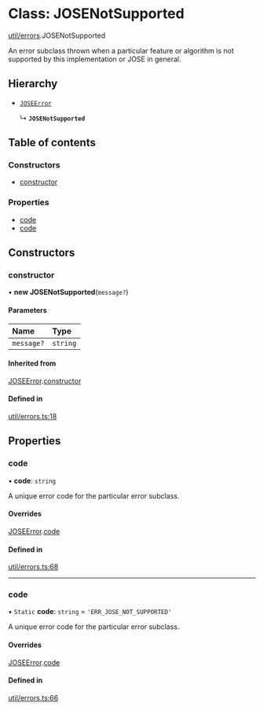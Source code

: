 # Class: JOSENotSupported

[util/errors](../modules/util_errors.md).JOSENotSupported

An error subclass thrown when a particular feature or algorithm is not supported by this
implementation or JOSE in general.

## Hierarchy

- [`JOSEError`](util_errors.JOSEError.md)

  ↳ **`JOSENotSupported`**

## Table of contents

### Constructors

- [constructor](util_errors.JOSENotSupported.md#constructor)

### Properties

- [code](util_errors.JOSENotSupported.md#code)
- [code](util_errors.JOSENotSupported.md#code)

## Constructors

### constructor

• **new JOSENotSupported**(`message?`)

#### Parameters

| Name | Type |
| :------ | :------ |
| `message?` | `string` |

#### Inherited from

[JOSEError](util_errors.JOSEError.md).[constructor](util_errors.JOSEError.md#constructor)

#### Defined in

[util/errors.ts:18](https://github.com/panva/jose/blob/v3.14.2/src/util/errors.ts#L18)

## Properties

### code

• **code**: `string`

A unique error code for the particular error subclass.

#### Overrides

[JOSEError](util_errors.JOSEError.md).[code](util_errors.JOSEError.md#code)

#### Defined in

[util/errors.ts:68](https://github.com/panva/jose/blob/v3.14.2/src/util/errors.ts#L68)

___

### code

▪ `Static` **code**: `string` = `'ERR_JOSE_NOT_SUPPORTED'`

A unique error code for the particular error subclass.

#### Overrides

[JOSEError](util_errors.JOSEError.md).[code](util_errors.JOSEError.md#code)

#### Defined in

[util/errors.ts:66](https://github.com/panva/jose/blob/v3.14.2/src/util/errors.ts#L66)
